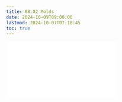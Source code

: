 ```yaml
---
title: 08.02 Molds
date: 2024-10-09T09:00:00
lastmod: 2024-10-07T07:18:45
toc: true
---
```


![Link to included file content](../../../../making/molds.md)
